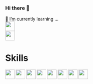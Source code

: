 ### Hi there 👋

🌱 I’m currently learning ... <br>
<img height="30" src="https://cdn.worldvectorlogo.com/logos/react-2.svg"/>  
<img height="30" src="https://cdn.worldvectorlogo.com/logos/c--4.svg"><br>

<h1>Skills</h1>
<h4>
<img height="30" src="https://cdn.worldvectorlogo.com/logos/html-1.svg"/> 
<img height="30" src="https://cdn.worldvectorlogo.com/logos/css-3.svg"/> 
<img height="30" src="https://cdn.worldvectorlogo.com/logos/bootstrap-5.svg"/>  
<img height="30" src="https://cdn.worldvectorlogo.com/logos/logo-javascript.svg"/> 
<img height="30" src="https://cdn.worldvectorlogo.com/logos/mysql-2.svg"/> 
<img height="30" src="https://cdn.worldvectorlogo.com/logos/java-4.svg"/> 
<img height="30" src="https://cdn.worldvectorlogo.com/logos/hibernate-1.svg"/> 
<img height="30" src="https://cdn.worldvectorlogo.com/logos/spring-3.svg"/> 
  
</h4>


<!--
**armanali13000/armanali13000** is a ✨ _special_ ✨ repository because its `README.md` (this file) appears on your GitHub profile.

Here are some ideas to get you started:

- 🔭 I’m currently working on ...
- 🌱 I’m currently learning ...
- 👯 I’m looking to collaborate on ...
- 🤔 I’m looking for help with ...
- 💬 Ask me about ...
- 📫 How to reach me: ...
- 😄 Pronouns: ...
- ⚡ Fun fact: ...
-->
